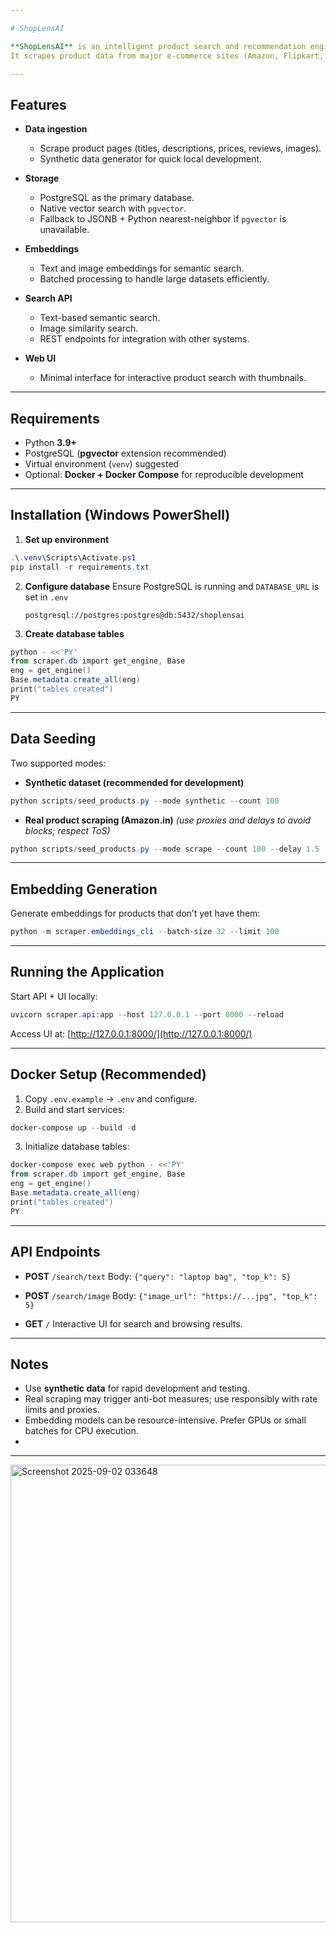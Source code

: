 ```yaml
---

# ShopLensAI

**ShopLensAI** is an intelligent product search and recommendation engine.
It scrapes product data from major e-commerce sites (Amazon, Flipkart, Myntra), stores products and reviews in PostgreSQL, generates embeddings for both text and images, and provides semantic search through a lightweight API and UI.

---
```


## Features

* **Data ingestion**

  * Scrape product pages (titles, descriptions, prices, reviews, images).
  * Synthetic data generator for quick local development.

* **Storage**

  * PostgreSQL as the primary database.
  * Native vector search with `pgvector`.
  * Fallback to JSONB + Python nearest-neighbor if `pgvector` is unavailable.

* **Embeddings**

  * Text and image embeddings for semantic search.
  * Batched processing to handle large datasets efficiently.

* **Search API**

  * Text-based semantic search.
  * Image similarity search.
  * REST endpoints for integration with other systems.

* **Web UI**

  * Minimal interface for interactive product search with thumbnails.

---

## Requirements

* Python **3.9+**
* PostgreSQL (**pgvector** extension recommended)
* Virtual environment (`venv`) suggested
* Optional: **Docker + Docker Compose** for reproducible development

---

## Installation (Windows PowerShell)

1. **Set up environment**

```powershell
.\.venv\Scripts\Activate.ps1
pip install -r requirements.txt
```

2. **Configure database**
   Ensure PostgreSQL is running and `DATABASE_URL` is set in `.env`

   ```
   postgresql://postgres:postgres@db:5432/shoplensai
   ```

3. **Create database tables**

```powershell
python - <<'PY'
from scraper.db import get_engine, Base
eng = get_engine()
Base.metadata.create_all(eng)
print("tables created")
PY
```

---

## Data Seeding

Two supported modes:

* **Synthetic dataset (recommended for development)**

```powershell
python scripts/seed_products.py --mode synthetic --count 100
```

* **Real product scraping (Amazon.in)**
  *(use proxies and delays to avoid blocks; respect ToS)*

```powershell
python scripts/seed_products.py --mode scrape --count 100 --delay 1.5
```

---

## Embedding Generation

Generate embeddings for products that don’t yet have them:

```powershell
python -m scraper.embeddings_cli --batch-size 32 --limit 100
```

---

## Running the Application

Start API + UI locally:

```powershell
uvicorn scraper.api:app --host 127.0.0.1 --port 8000 --reload
```

Access UI at: [http://127.0.0.1:8000/](http://127.0.0.1:8000/)

---

## Docker Setup (Recommended)

1. Copy `.env.example` → `.env` and configure.
2. Build and start services:

```powershell
docker-compose up --build -d
```

3. Initialize database tables:

```powershell
docker-compose exec web python - <<'PY'
from scraper.db import get_engine, Base
eng = get_engine()
Base.metadata.create_all(eng)
print("tables created")
PY
```

---

## API Endpoints

* **POST** `/search/text`
  Body: `{"query": "laptop bag", "top_k": 5}`

* **POST** `/search/image`
  Body: `{"image_url": "https://...jpg", "top_k": 5}`

* **GET** `/`
  Interactive UI for search and browsing results.

---

## Notes

* Use **synthetic data** for rapid development and testing.
* Real scraping may trigger anti-bot measures; use responsibly with rate limits and proxies.
* Embedding models can be resource-intensive. Prefer GPUs or small batches for CPU execution.
* 
---
<img width="1299" height="732" alt="Screenshot 2025-09-02 033648" src="https://github.com/user-attachments/assets/99812360-ec37-4f40-88f9-437582510865" />

